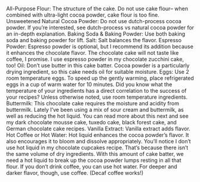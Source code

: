 All-Purpose Flour: The structure of the cake. Do not use cake flour– when combined with ultra-light cocoa powder, cake flour is too fine.
Unsweetened Natural Cocoa Powder: Do not use dutch-process cocoa powder. If you’re interested, see dutch-process vs natural cocoa powder for an in-depth explanation.
Baking Soda & Baking Powder: Use both baking soda and baking powder for lift.
Salt: Salt balances the flavor.
Espresso Powder: Espresso powder is optional, but I recommend its addition because it enhances the chocolate flavor. The chocolate cake will not taste like coffee, I promise. I use espresso powder in my chocolate zucchini cake, too!
Oil: Don’t use butter in this cake batter. Cocoa powder is a particularly drying ingredient, so this cake needs oil for suitable moisture.
Eggs: Use 2 room temperature eggs. To speed up the gently warming, place refrigerated eggs in a cup of warm water for 10 minutes. Did you know what the temperature of your ingredients has a direct correlation to the success of your recipes? Unless otherwise noted, use room temperature ingredients.
Buttermilk: This chocolate cake requires the moisture and acidity from buttermilk. Lately I’ve been using a mix of sour cream and buttermilk, as well as reducing the hot liquid. You can read more about this next and see my dark chocolate mousse cake, tuxedo cake, black forest cake, and German chocolate cake recipes.
Vanilla Extract: Vanilla extract adds flavor.
Hot Coffee or Hot Water: Hot liquid enhances the cocoa powder’s flavor. It also encourages it to bloom and dissolve appropriately. You’ll notice I don’t use hot liquid in my chocolate cupcakes recipe. That’s because there isn’t the same volume of dry ingredients. With this amount of cake batter, we need a hot liquid to break up the cocoa powder lumps resting in all that flour. If you don’t drink coffee, you can use hot water. For deeper and darker flavor, though, use coffee. (Decaf coffee works!)